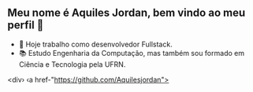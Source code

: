 ## Meu nome é Aquiles Jordan, bem vindo ao meu perfil 👋

- 🔨 Hoje trabalho como desenvolvedor Fullstack.
- 📚 Estudo Engenharia da Computação, mas também sou formado em Ciência e Tecnologia pela UFRN.

<div›
  ‹a href-"https://github.com/Aquilesjordan">
  

</div>
